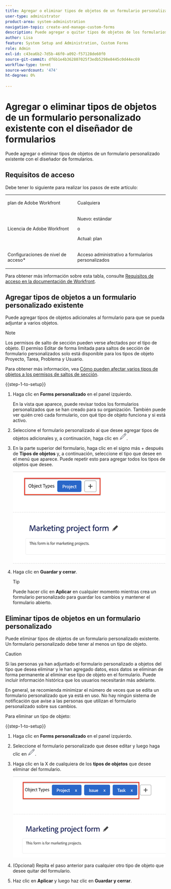 ```yaml
---
title: Agregar o eliminar tipos de objetos de un formulario personalizado existente con el diseñador de formularios
user-type: administrator
product-area: system-administration
navigation-topic: create-and-manage-custom-forms
description: Puede agregar o quitar tipos de objetos de los formularios personalizados con el diseñador de formularios.
author: Lisa
feature: System Setup and Administration, Custom Forms
role: Admin
exl-id: c43ea6b2-7d5b-46f0-a092-f57128de60f0
source-git-commit: df6b1e4b362807025f3edb5298e8445c0d44ec69
workflow-type: tm+mt
source-wordcount: '474'
ht-degree: 0%

---
```


# Agregar o eliminar tipos de objetos de un formulario personalizado existente con el diseñador de formularios

Puede agregar o eliminar tipos de objetos de un formulario personalizado existente con el diseñador de formularios.

## Requisitos de acceso

Debe tener lo siguiente para realizar los pasos de este artículo:

<table style="table-layout:auto"> 
 <col> 
 <col> 
 <tbody> 
  <tr data-mc-conditions=""> 
   <td role="rowheader"> <p>plan de Adobe Workfront</p> </td> 
   <td>Cualquiera</td> 
  </tr> 
  <tr> 
   <td role="rowheader">Licencia de Adobe Workfront</td> 
   <td>
   <p>Nuevo: estándar</p>
   <p>o</p>
   <p>Actual: plan</p></td> 
  </tr> 
  <tr data-mc-conditions=""> 
   <td role="rowheader">Configuraciones de nivel de acceso*</td> 
   <td><p>Acceso administrativo a formularios personalizados</p></td> 
  </tr>  
 </tbody> 
</table>

Para obtener más información sobre esta tabla, consulte [Requisitos de acceso en la documentación de Workfront](/help/quicksilver/administration-and-setup/add-users/access-levels-and-object-permissions/access-level-requirements-in-documentation.md).

## Agregar tipos de objetos a un formulario personalizado existente

Puede agregar tipos de objetos adicionales al formulario para que se pueda adjuntar a varios objetos.

>[!NOTE]
>
>Los permisos de salto de sección pueden verse afectados por el tipo de objeto. El permiso Editar de forma limitada para saltos de sección de formulario personalizados solo está disponible para los tipos de objeto Proyecto, Tarea, Problema y Usuario.
>
>Para obtener más información, vea [Cómo pueden afectar varios tipos de objetos a los permisos de saltos de sección](/help/quicksilver/administration-and-setup/customize-workfront/create-manage-custom-forms/form-designer/design-a-form/organize-a-form.md#how-multiple-object-types-can-affect-section-break-permissions).


{{step-1-to-setup}}

1. Haga clic en **Forms personalizado** en el panel izquierdo.

   En la vista que aparece, puede revisar todos los formularios personalizados que se han creado para su organización. También puede ver quién creó cada formulario, con qué tipo de objeto funciona y si está activo.

1. Seleccione el formulario personalizado al que desee agregar tipos de objetos adicionales y, a continuación, haga clic en ![Editar icono](assets/edit-icon2.png).

1. En la parte superior del formulario, haga clic en el signo más + después de **Tipos de objetos** y, a continuación, seleccione el tipo que desee en el menú que aparece. Puede repetir esto para agregar todos los tipos de objetos que desee.

   ![](assets/add-new-object.png)

1. Haga clic en **Guardar y cerrar**.

   >[!TIP]
   >
   >Puede hacer clic en **Aplicar** en cualquier momento mientras crea un formulario personalizado para guardar los cambios y mantener el formulario abierto.

## Eliminar tipos de objetos en un formulario personalizado

Puede eliminar tipos de objetos de un formulario personalizado existente. Un formulario personalizado debe tener al menos un tipo de objeto.

>[!CAUTION]
>
>Si las personas ya han adjuntado el formulario personalizado a objetos del tipo que desea eliminar y le han agregado datos, esos datos se eliminan de forma permanente al eliminar ese tipo de objeto en el formulario. Puede incluir información histórica que los usuarios necesitarán más adelante.
>
>En general, se recomienda minimizar el número de veces que se edita un formulario personalizado que ya está en uso. No hay ningún sistema de notificación que avise a las personas que utilizan el formulario personalizado sobre sus cambios.

Para eliminar un tipo de objeto:

{{step-1-to-setup}}

1. Haga clic en **Forms personalizado** en el panel izquierdo.
1. Seleccione el formulario personalizado que desee editar y luego haga clic en ![Editar icono](assets/edit-icon2.png).
1. Haga clic en la X de cualquiera de los **tipos de objetos** que desee eliminar del formulario.

   ![](assets/delete-object-types.png)

1. (Opcional) Repita el paso anterior para cualquier otro tipo de objeto que desee quitar del formulario.
1. Haz clic en **Aplicar** y luego haz clic en **Guardar y cerrar**.
